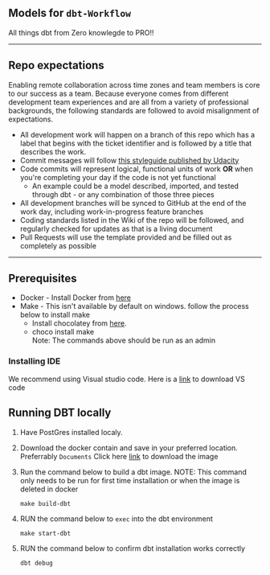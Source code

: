 ## Models for `dbt-Workflow`
All things dbt from Zero knowlegde to PRO!!

____

## Repo expectations
Enabling remote collaboration across time zones and team members is core to our success as a team. Because everyone comes from different development team experiences and are all from a variety of professional backgrounds, the following standards are followed to avoid misalignment of expectations.
* All development work will happen on a branch of this repo which has a label that begins with the ticket identifier and is followed by a title that describes the work.
* Commit messages will follow [this styleguide published by Udacity](https://udacity.github.io/git-styleguide/)
* Code commits will represent logical, functional units of work **OR** when you're completing your day if the code is not yet functional
  * An example could be a model described, imported, and tested through dbt - or any combination of those three pieces
* All development branches will be synced to GitHub at the end of the work day, including work-in-progress feature branches
* Coding standards listed in the Wiki of the repo will be followed, and regularly checked for updates as that is a living document
* Pull Requests will use the template provided and be filled out as completely as possible


----
## Prerequisites
* Docker - Install Docker from [here](https://docs.docker.com/get-docker/)
* Make - This isn't available by default on windows. follow the process below to install make
  * Install chocolatey from [here](https://chocolatey.org/install).
  * choco install make  
  Note: The commands above should be run as an admin
  
   
### Installing IDE
We recommend using Visual studio code. Here is a [link](https://code.visualstudio.com/download) to download VS code

   
## Running DBT locally
1. Have PostGres installed localy.

2. Download the docker contain and save in your preferred location. Preferrably `Documents`
  Click here [link](https://1drv.ms/u/s!AloI9hnaFZqhhCzdriTtI4FgEzzq?e=8qswih) to download the image

3. Run the command below to build a dbt image. NOTE: This command only needs to be run  for first time installation or when the image is deleted in docker
   ```shell
   make build-dbt
   ```
4. RUN the command below to `exec` into the dbt environment
   ```shell
   make start-dbt
   ```
5. RUN the command below to confirm dbt installation works correctly
   ```shell
   dbt debug
   ```
